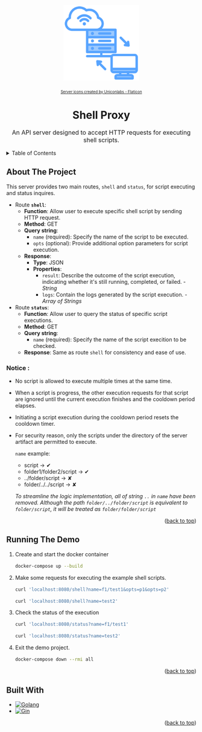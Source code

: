 <a name="readme-top"></a>

<!-- PROJECT LOGO -->
<br />
<div align="center">
  <a href="#">
    <img src="./about/projLogo.png" alt="Logo" width="200">
  </a>
  <div style="font-size:10px;margin:20px;">
    <a href="https://www.flaticon.com/free-icons/server" title="server icons">Server icons created by Uniconlabs - Flaticon</a>
  </div>

  <h1 align="center">Shell Proxy</h1>

  <p align="center" style="font-size:16px">
    An API server designed to accept HTTP requests for executing shell scripts.
    <br />
  </p>
</div>


<!-- TABLE OF CONTENTS -->
<details>
  <summary>Table of Contents</summary>
  <ol>
    <li><a href="#about-the-project">About The Project</a></li>
    <li><a href="#running-the-demo">Running The Demo</a></li>
    <li><a href="#built-with">Built With</a></li>
  </ol>
</details>


<!-- ABOUT THE PROJECT -->
## About The Project

This server provides two main routes, `shell` and `status`, for script executing and status inquires.

* Route **`shell`**: 
  * **Function**: Allow user to execute specific shell script by sending HTTP request.
  * **Method**: GET
  * **Query string**: 
    * `name` (required): Specify the name of the script to be executed.
    * `opts` (optional): Provide additional option parameters for script execution.
  * **Response**:
    * **Type**: JSON
    * **Properties**:
      * `result`: Describe the outcome of the script execution, indicating whether it's still running, completed, or failed. - *String*
      * `logs`: Contain the logs generated by the script execution. - *Array of Strings*
* Route **`status`**:
  * **Function**: Allow user to query the status of specific script executions.
  * **Method**: GET
  * **Query string**:
    * `name` (required): Specify the name of the script execition to be checked.
  * **Response**: Same as route `shell` for consistency and ease of use. 

### Notice :
  * No script is allowed to execute multiple times at the same time.
  * When a script is progress, the other execution requests for that script are ignored until the current execution finishes and the cooldown period elapses.
  * Initiating a script execution during the cooldown period resets the cooldown timer.
  * For security reason, only the scripts under the directory of the server artifact are permitted to execute.
    
    `name` example: 
    - script -> ✔ 
    - folder1/folder2/script -> ✔
    - ../folder/script -> ✘
    - folder/../../script -> ✘
  
    *To streamline the logic implementation, all of string `..` in `name` have been removed. Although the path `folder/../folder/script` is equivalent  to `folder/script`, it will be treated as `folder/folder/script`*  

<p align="right">(<a href="#readme-top">back to top</a>)</p>


## Running The Demo

1. Create and start the docker container
   ```sh
   docker-compose up --build
   ```
2. Make some requests for executing the example shell scripts.
   ```sh
   curl 'localhost:8080/shell?name=f1/test1&opts=p1&opts=p2'
   ```
   ```sh
   curl 'localhost:8080/shell?name=test2'
   ```    
3. Check the status of the execution
   ```sh
   curl 'localhost:8080/status?name=f1/test1'
   ```
   ```sh
   curl 'localhost:8080/status?name=test2'
   ```
4. Exit the demo project.
   ```sh
   docker-compose down --rmi all
   ```

<p align="right">(<a href="#readme-top">back to top</a>)</p>


## Built With

* [![Golang][Golang-badge]][Golang-url]
* [![Gin][Gin-badge]][Gin-url]


<p align="right">(<a href="#readme-top">back to top</a>)</p>


<!-- MARKDOWN LINKS & IMAGES -->
<!-- https://www.markdownguide.org/basic-syntax/#reference-style-links -->
[product-screenshot]: images/screenshot.png

[Vue-badge]: https://img.shields.io/badge/Vue-35495E?style=for-the-badge&logo=vuedotjs&logoColor=4FC08D
[Vue-url]: https://vuejs.org/
[Quasar-badge]: https://img.shields.io/badge/Quasar-blue?style=for-the-badge&logo=quasar
[Quasar-url]: https://quasar.dev/
[AWS-badge]: https://img.shields.io/badge/Amazon_AWS-232f3e?style=for-the-badge&logo=amazonaws
[AWS-url]: https://aws.amazon.com/tw/
[Fastify-badge]: https://img.shields.io/badge/fastify-027804?style=for-the-badge&logo=fastify
[Fastify-url]: https://fastify.dev/
[Axios-badge]: https://img.shields.io/badge/Axios-purple?style=for-the-badge&logo=axios
[Axios-url]: https://axios-http.com/
[Fontawesome-badge]: https://img.shields.io/badge/Font_awesome-lightyellow?style=for-the-badge&logo=fontawesome
[Fontawesome-url]: https://fontawesome.com/
[DragSelect-badge]: https://img.shields.io/badge/dragSelect-skyblue?style=for-the-badge
[DragSelect-url]: https://dragselect.com/
[Sanic-badge]: https://img.shields.io/badge/sanic-ff2ec0?style=for-the-badge&logo=sanic
[Sanic-url]: https://sanic.dev/en/
[Flask-badge]: https://img.shields.io/badge/Flask-00f7ff?style=for-the-badge&logo=flask
[Flask-url]: https://flask.palletsprojects.com/en/3.0.x/
[Socketio-badge]: https://img.shields.io/badge/socketio-grey?style=for-the-badge&logo=socketdotio
[Socketio-url]: https://socket.io/
[flask_socketio-badge]: https://img.shields.io/badge/flask_socketio-lightgray?style=for-the-badge
[flask_socketio-url]: https://flask-socketio.readthedocs.io/en/latest/

[Golang-badge]: https://img.shields.io/badge/Golang-2efff5?style=for-the-badge&logo=go
[Golang-url]: https://go.dev/
[Gin-badge]: https://img.shields.io/badge/Gin-8ff2ff?style=for-the-badge&logo=gin
[Gin-url]: https://gin-gonic.com/

[Next.js]: https://img.shields.io/badge/next.js-000000?style=for-the-badge&logo=nextdotjs&logoColor=white
[Next-url]: https://nextjs.org/
[React.js]: https://img.shields.io/badge/React-20232A?style=for-the-badge&logo=react&logoColor=61DAFB
[React-url]: https://reactjs.org/
[Angular.io]: https://img.shields.io/badge/Angular-DD0031?style=for-the-badge&logo=angular&logoColor=white
[Angular-url]: https://angular.io/
[Bootstrap.com]: https://img.shields.io/badge/Bootstrap-563D7C?style=for-the-badge&logo=bootstrap&logoColor=white
[Bootstrap-url]: https://getbootstrap.com
[JQuery.com]: https://img.shields.io/badge/jQuery-0769AD?style=for-the-badge&logo=jquery&logoColor=white
[JQuery-url]: https://jquery.com
